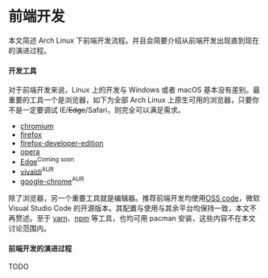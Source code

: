 # 前端开发 <!-- {docsify-ignore-all} -->

本文简述 Arch Linux 下前端开发流程。并且会简要介绍从前端开发出现直到现在的演进过程。

#### 开发工具

对于前端开发来说，Linux 上的开发与 Windows 或者 macOS 基本没有差别。最重要的工具一个是浏览器，如下为全部 Arch Linux 上原生可用的浏览器，只要你不是一定要调试 IE/~~Edge~~/Safari，则完全可以满足需求。

- [chromium](https://www.archlinux.org/packages/extra/x86_64/chromium/)
- [firefox](https://www.archlinux.org/packages/extra/x86_64/firefox/)
- [firefox-developer-edition](https://www.archlinux.org/packages/community/x86_64/firefox-developer-edition/)
- [opera](https://www.archlinux.org/packages/community/x86_64/opera/)
- [Edge](https://www.microsoftedgeinsider.com/en-us/download/?platform=linux)<sup>Coming soon</sup>
- [vivaldi](https://aur.archlinux.org/packages/vivaldi/)<sup>AUR</sup>
- [google-chrome](https://aur.archlinux.org/packages/google-chrome/)<sup>AUR</sup>

除了浏览器，另一个重要工具就是编辑器。推荐前端开发均使用[OSS code](https://www.archlinux.org/packages/community/x86_64/code/)，微软 Visual Studio Code 的开源版本。其配置与使用与其余平台均保持一致，本文不再赘述。至于 [yarn](https://www.archlinux.org/packages/community/any/yarn/)、[npm](https://www.archlinux.org/packages/community/any/npm/) 等工具，也均可用 pacman 安装，这些内容不在本文讨论范围内。

#### 前端开发的演进过程

TODO
